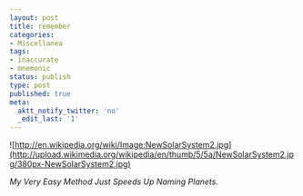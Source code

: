 ```yaml
---
layout: post
title: remember
categories:
- Miscellanea
tags:
- inaccurate
- mnemonic
status: publish
type: post
published: true
meta:
  aktt_notify_twitter: 'no'
  _edit_last: '1'
---
```

![http://en.wikipedia.org/wiki/Image:NewSolarSystem2.jpg](http://upload.wikimedia.org/wikipedia/en/thumb/5/5a/NewSolarSystem2.jpg/380px-NewSolarSystem2.jpg)

*My Very Easy Method Just Speeds Up Naming Planets.*
